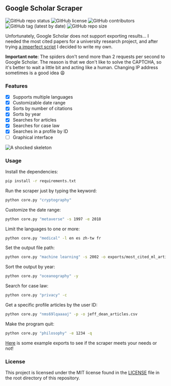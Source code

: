 ## Google Scholar Scraper

![GitHub repo status](https://img.shields.io/badge/status-active-green?style=flat)
![GitHub license](https://img.shields.io/github/license/sheikhartin/google-scholar-scraper)
![GitHub contributors](https://img.shields.io/github/contributors/sheikhartin/google-scholar-scraper)
![GitHub tag (latest by date)](https://img.shields.io/github/v/tag/sheikhartin/google-scholar-scraper)
![GitHub repo size](https://img.shields.io/github/repo-size/sheikhartin/google-scholar-scraper)

Unfortunately, Google Scholar does not support exporting results... I needed the most cited papers for a university research project, and after trying [a imperfect script](https://github.com/wittmannf/sort-google-scholar) I decided to write my own. <!-- Therefore, perfectionist is the philosophy of the project :see_no_evil: -->

<b>Important note</b>: The spiders don't send more than 2 requests per second to Google Scholar. The reason is that we don't like to solve the CAPTCHA, so it's better to wait a little bit and acting like a human. Changing IP address sometimes is a good idea :weary:

### Features

- [x] Supports multiple languages
- [x] Customizable date range
- [x] Sorts by number of citations
- [x] Sorts by year
- [x] Searches for articles
- [x] Searches for case law
- [x] Searches in a profile by ID
- [ ] Graphical interface

![A shocked skeleton](https://media.giphy.com/media/MuTenSRsJ7TQQ/giphy.gif)

### Usage

Install the dependencies:

```bash
pip install -r requirements.txt
```

Run the scraper just by typing the keyword:

```bash
python core.py "cryptography"
```

Customize the date range:

```bash
python core.py "metaverse" -s 1997 -e 2018
```

Limit the languages to one or more:

```bash
python core.py "medical" -l en es zh-tw fr
```

Set the output file path:

```bash
python core.py "machine learning" -s 2002 -o exports/most_cited_ml_articles_since_2002.csv
```

Sort the output by year:

```bash
python core.py "oceanography" -y
```

Search for case law:

```bash
python core.py "privacy" -c
```

Get a specific profile articles by the user ID:

```bash
python core.py "nms69lqaaaaj" -p -o jeff_dean_articles.csv
```

Make the program quit:

```bash
python core.py "philosophy" -e 1234 -q
```

[Here](exports) is some example exports to see if the scraper meets your needs or not!

### License

This project is licensed under the MIT license found in the [LICENSE](LICENSE) file in the root directory of this repository.
